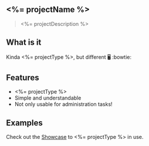 ## <%= projectName %>

> <%= projectDescription %>

## What is it

Kinda <%= projectType %>, but different 🖥 :bowtie:

## Features

* <%= projectType %>
* Simple and understandable
* Not only usable for administration tasks!

## Examples

Check out the [Showcase](http://bit.ly/2FMsGoY) to <%= projectType %> in use.
